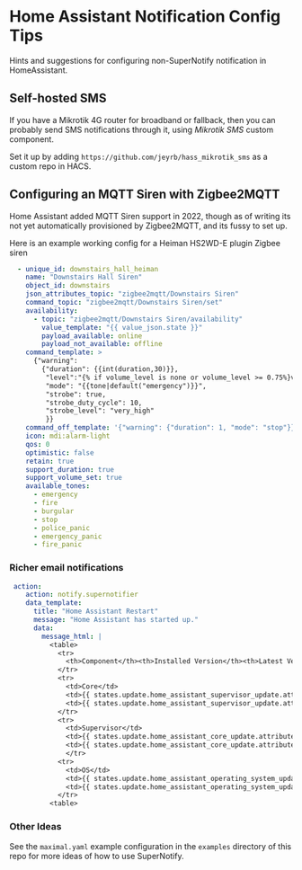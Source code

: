 # Home Assistant Notification Config Tips

Hints and suggestions for configuring non-SuperNotify notification in HomeAssistant.

## Self-hosted SMS

If you have a Mikrotik 4G router for broadband or fallback, then you can probably
send SMS notifications through it, using *Mikrotik SMS* custom component.

Set it up by adding `https://github.com/jeyrb/hass_mikrotik_sms` as a custom repo in HACS.

## Configuring an MQTT Siren with Zigbee2MQTT

Home Assistant added MQTT Siren support in 2022, though as of writing its not
yet automatically provisioned by Zigbee2MQTT, and its fussy to set up.

Here is an example working config for a Heiman HS2WD-E plugin Zigbee siren


``` yaml
  - unique_id: downstairs_hall_heiman
    name: "Downstairs Hall Siren"
    object_id: downstairs
    json_attributes_topic: "zigbee2mqtt/Downstairs Siren"
    command_topic: "zigbee2mqtt/Downstairs Siren/set"
    availability:
      - topic: "zigbee2mqtt/Downstairs Siren/availability"
        value_template: "{{ value_json.state }}"
        payload_available: online
        payload_not_available: offline
    command_template: >
      {"warning":
        {"duration": {{int(duration,30)}},
         "level":"{% if volume_level is none or volume_level >= 0.75%}very_high{% elif volume_level >= 0.5%}high{% elif volume_level>=0.25 %}medium{% else %}low{% endif %}",
         "mode": "{{tone|default("emergency")}}",
         "strobe": true,
         "strobe_duty_cycle": 10,
         "strobe_level": "very_high"
         }}
    command_off_template: '{"warning": {"duration": 1, "mode": "stop"}}'
    icon: mdi:alarm-light
    qos: 0
    optimistic: false
    retain: true
    support_duration: true
    support_volume_set: true
    available_tones:
      - emergency
      - fire
      - burgular
      - stop
      - police_panic
      - emergency_panic
      - fire_panic

```

### Richer email notifications

``` yaml
 action:
    action: notify.supernotifier
    data_template:
      title: "Home Assistant Restart"
      message: "Home Assistant has started up."
      data:
        message_html: |
          <table>
            <tr>
              <th>Component</th><th>Installed Version</th><th>Latest Version</th>
            </tr>
            <tr>
              <td>Core</td>
              <td>{{ states.update.home_assistant_supervisor_update.attributes['installed_version']}}</td>
              <td>{{ states.update.home_assistant_supervisor_update.attributes['latest_version']}}</td>
            </tr>
            <tr>
              <td>Supervisor</td>
              <td>{{ states.update.home_assistant_core_update.attributes['installed_version']}}</td>
              <td>{{ states.update.home_assistant_core_update.attributes['latest_version']}}</td>
              </tr>
            <tr>
              <td>OS</td>
              <td>{{ states.update.home_assistant_operating_system_update.attributes['installed_version']}}</td>
              <td>{{ states.update.home_assistant_operating_system_update.attributes['latest_version']}}</td>
            </tr>
          <table>
```

### Other Ideas

See the `maximal.yaml` example configuration in the `examples` directory of this repo
for more ideas of how to use SuperNotify.
